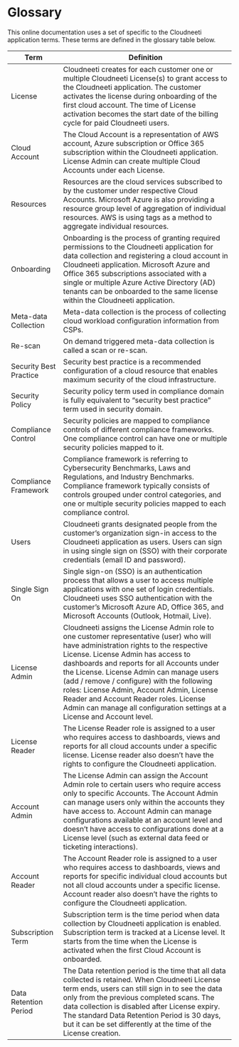 Glossary
========

This online documentation uses a set of specific to the Cloudneeti application
terms. These terms are defined in the glossary table below.

| Term                   | Definition                                                                                                                                                                                                                                                                                                                                                                                                                                                                           |
|------------------------|--------------------------------------------------------------------------------------------------------------------------------------------------------------------------------------------------------------------------------------------------------------------------------------------------------------------------------------------------------------------------------------------------------------------------------------------------------------------------------------|
| License                | Cloudneeti creates for each customer one or multiple Cloudneeti License(s) to grant access to the Cloudneeti application. The customer activates the license during onboarding of the first cloud account. The time of License activation becomes the start date of the billing cycle for paid Cloudneeti users.                                                                                                                                                                     |
| Cloud Account          | The Cloud Account is a representation of AWS account, Azure subscription or Office 365 subscription within the Cloudneeti application. License Admin can create multiple Cloud Accounts under each License.                                                                                                                                                                                                                                                                          |
| Resources              | Resources are the cloud services subscribed to by the customer under respective Cloud Accounts. Microsoft Azure is also providing a resource group level of aggregation of individual resources. AWS is using tags as a method to aggregate individual resources.                                                                                                                                                                                                                    |
| Onboarding             | Onboarding is the process of granting required permissions to the Cloudneeti application for data collection and registering a cloud account in Cloudneeti application. Microsoft Azure and Office 365 subscriptions associated with a single or multiple Azure Active Directory (AD) tenants can be onboarded to the same license within the Cloudneeti application.                                                                                                                |
| Meta-data Collection   | Meta-data collection is the process of collecting cloud workload configuration information from CSPs.                                                                                                                                                                                                                                                                                                                                                                                |
| Re-scan                | On demand triggered meta-data collection is called a scan or re-scan.                                                                                                                                                                                                                                                                                                                                                                                                                |
| Security Best Practice | Security best practice is a recommended configuration of a cloud resource that enables maximum security of the cloud infrastructure.                                                                                                                                                                                                                                                                                                                                                 |
| Security Policy        | Security policy term used in compliance domain is fully equivalent to “security best practice” term used in security domain.                                                                                                                                                                                                                                                                                                                                                         |
| Compliance Control     | Security policies are mapped to compliance controls of different compliance frameworks. One compliance control can have one or multiple security policies mapped to it.                                                                                                                                                                                                                                                                                                              |
| Compliance Framework   | Compliance framework is referring to Cybersecurity Benchmarks, Laws and Regulations, and Industry Benchmarks. Compliance framework typically consists of controls grouped under control categories, and one or multiple security policies mapped to each compliance control.                                                                                                                                                                                                         |
| Users                  | Cloudneeti grants designated people from the customer’s organization sign-in access to the Cloudneeti application as users. Users can sign in using single sign on (SSO) with their corporate credentials (email ID and password).                                                                                                                                                                                                                                                   |
| Single Sign On         | Single sign-on (SSO) is an authentication process that allows a user to access multiple applications with one set of login credentials. Cloudneeti uses SSO authentication with the customer’s Microsoft Azure AD, Office 365, and Microsoft Accounts (Outlook, Hotmail, Live).                                                                                                                                                                                                      |
| License Admin          | Cloudneeti assigns the License Admin role to one customer representative (user) who will have administration rights to the respective License. License Admin has access to dashboards and reports for all Accounts under the License. License Admin can manage users (add / remove / configure) with the following roles: License Admin, Account Admin, License Reader and Account Reader roles. License Admin can manage all configuration settings at a License and Account level. |
| License Reader         | The License Reader role is assigned to a user who requires access to dashboards, views and reports for all cloud accounts under a specific license. License reader also doesn’t have the rights to configure the Cloudneeti application.                                                                                                                                                                                                                                             |
| Account Admin          | The License Admin can assign the Account Admin role to certain users who require access only to specific Accounts. The Account Admin can manage users only within the accounts they have access to. Account Admin can manage configurations available at an account level and doesn’t have access to configurations done at a License level (such as external data feed or ticketing interactions).                                                                                  |
| Account Reader         | The Account Reader role is assigned to a user who requires access to dashboards, views and reports for specific individual cloud accounts but not all cloud accounts under a specific license. Account reader also doesn’t have the rights to configure the Cloudneeti application.                                                                                                                                                                                                  |
| Subscription Term      | Subscription term is the time period when data collection by Cloudneeti application is enabled. Subscription term is tracked at a License level. It starts from the time when the License is activated when the first Cloud Account is onboarded.                                                                                                                                                                                                                                    |
| Data Retention Period  | The Data retention period is the time that all data collected is retained. When Cloudneeti License term ends, users can still sign in to see the data only from the previous completed scans. The data collection is disabled after License expiry. The standard Data Retention Period is 30 days, but it can be set differently at the time of the License creation.                                                                                                                |

